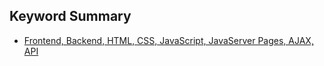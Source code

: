 ## Keyword Summary
- [Frontend, Backend, HTML, CSS, JavaScript, JavaServer Pages, AJAX, API](https://github.com/LeeKangHo1/My-Java-Study/blob/main/8.%20Keyword%20Summary/2024.10.30%20Frontend%2C%20Backend%2C%20HTML%2C%20CSS%2C%20JavaScript%2C%20JavaServer%20Pages%2C%20AJAX%2C%20API.md)

